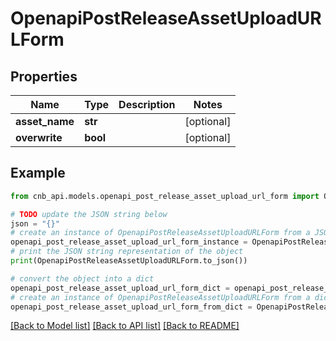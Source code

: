 # OpenapiPostReleaseAssetUploadURLForm


## Properties

Name | Type | Description | Notes
------------ | ------------- | ------------- | -------------
**asset_name** | **str** |  | [optional] 
**overwrite** | **bool** |  | [optional] 

## Example

```python
from cnb_api.models.openapi_post_release_asset_upload_url_form import OpenapiPostReleaseAssetUploadURLForm

# TODO update the JSON string below
json = "{}"
# create an instance of OpenapiPostReleaseAssetUploadURLForm from a JSON string
openapi_post_release_asset_upload_url_form_instance = OpenapiPostReleaseAssetUploadURLForm.from_json(json)
# print the JSON string representation of the object
print(OpenapiPostReleaseAssetUploadURLForm.to_json())

# convert the object into a dict
openapi_post_release_asset_upload_url_form_dict = openapi_post_release_asset_upload_url_form_instance.to_dict()
# create an instance of OpenapiPostReleaseAssetUploadURLForm from a dict
openapi_post_release_asset_upload_url_form_from_dict = OpenapiPostReleaseAssetUploadURLForm.from_dict(openapi_post_release_asset_upload_url_form_dict)
```
[[Back to Model list]](../README.md#documentation-for-models) [[Back to API list]](../README.md#documentation-for-api-endpoints) [[Back to README]](../README.md)


